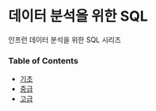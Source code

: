 # 데이터 분석을 위한 SQL
인프런 데이터 분석을 위한 SQL 시리즈

### Table of Contents
* [기초](./basis.md)
* [중급](./middle.md)
* [고급](./advanced.md)